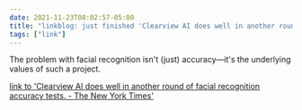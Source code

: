 ```yaml
---
date: 2021-11-23T08:02:57-05:00
title: "linkblog: just finished 'Clearview AI does well in another round of facial recognition accuracy tests. - The New York Times'"
tags: ["link"]
---
```

The problem with facial recognition isn't (just) accuracy—it's the underlying values of such a project.
 
[link to 'Clearview AI does well in another round of facial recognition accuracy tests. - The New York Times'](https://www.nytimes.com/2021/11/23/technology/clearview-facial-recognition-accuracy.html)
